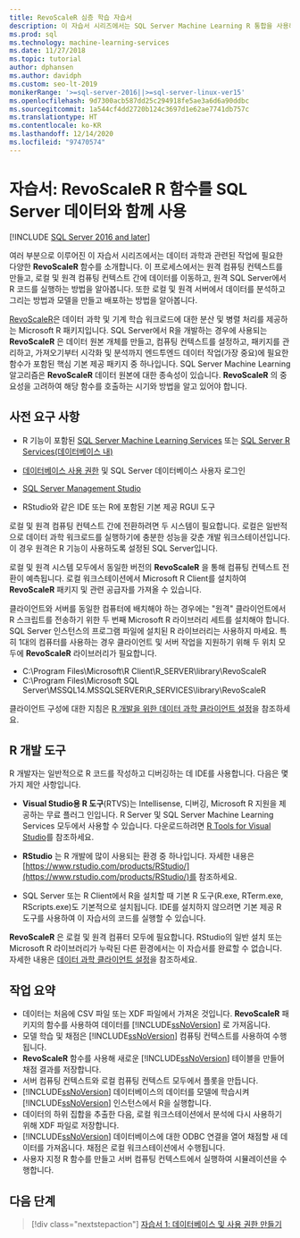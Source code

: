```yaml
---
title: RevoScaleR 심층 학습 자습서
description: 이 자습서 시리즈에서는 SQL Server Machine Learning R 통합을 사용하여 RevoScaleR 함수를 호출하는 방법을 알아봅니다.
ms.prod: sql
ms.technology: machine-learning-services
ms.date: 11/27/2018
ms.topic: tutorial
author: dphansen
ms.author: davidph
ms.custom: seo-lt-2019
monikerRange: '>=sql-server-2016||>=sql-server-linux-ver15'
ms.openlocfilehash: 9d7300acb587dd25c294918fe5ae3a6d6a90ddbc
ms.sourcegitcommit: 1a544cf4dd2720b124c3697d1e62ae7741db757c
ms.translationtype: HT
ms.contentlocale: ko-KR
ms.lasthandoff: 12/14/2020
ms.locfileid: "97470574"
---
```

# <a name="tutorial-use-revoscaler-r-functions-with-sql-server-data"></a>자습서: RevoScaleR R 함수를 SQL Server 데이터와 함께 사용
[!INCLUDE [SQL Server 2016 and later](../../includes/applies-to-version/sqlserver2016.md)]

여러 부분으로 이루어진 이 자습서 시리즈에서는 데이터 과학과 관련된 작업에 필요한 다양한 **RevoScaleR** 함수를 소개합니다. 이 프로세스에서는 원격 컴퓨팅 컨텍스트를 만들고, 로컬 및 원격 컴퓨팅 컨텍스트 간에 데이터를 이동하고, 원격 SQL Server에서 R 코드를 실행하는 방법을 알아봅니다. 또한 로컬 및 원격 서버에서 데이터를 분석하고 그리는 방법과 모델을 만들고 배포하는 방법을 알아봅니다.

[RevoScaleR](/machine-learning-server/r-reference/revoscaler/revoscaler)은 데이터 과학 및 기계 학습 워크로드에 대한 분산 및 병렬 처리를 제공하는 Microsoft R 패키지입니다. SQL Server에서 R을 개발하는 경우에 사용되는 **RevoScaleR** 은 데이터 원본 개체를 만들고, 컴퓨팅 컨텍스트를 설정하고, 패키지를 관리하고, 가져오기부터 시각화 및 분석까지 엔드투엔드 데이터 작업(가장 중요)에 필요한 함수가 포함된 핵심 기본 제공 패키지 중 하나입니다. SQL Server Machine Learning 알고리즘은 **RevoScaleR** 데이터 원본에 대한 종속성이 있습니다. **RevoScaleR** 의 중요성을 고려하여 해당 함수를 호출하는 시기와 방법을 알고 있어야 합니다. 

## <a name="prerequisites"></a>사전 요구 사항

+ R 기능이 포함된 [SQL Server Machine Learning Services](../install/sql-machine-learning-services-windows-install.md) 또는 [SQL Server R Services(데이터베이스 내)](../install/sql-r-services-windows-install.md)
  
+ [데이터베이스 사용 권한](../security/user-permission.md) 및 SQL Server 데이터베이스 사용자 로그인

+ [SQL Server Management Studio](../../ssms/download-sql-server-management-studio-ssms.md)

+ RStudio와 같은 IDE 또는 R에 포함된 기본 제공 RGUI 도구

로컬 및 원격 컴퓨팅 컨텍스트 간에 전환하려면 두 시스템이 필요합니다. 로컬은 일반적으로 데이터 과학 워크로드를 실행하기에 충분한 성능을 갖춘 개발 워크스테이션입니다. 이 경우 원격은 R 기능이 사용하도록 설정된 SQL Server입니다. 

로컬 및 원격 시스템 모두에서 동일한 버전의 **RevoScaleR** 을 통해 컴퓨팅 컨텍스트 전환이 예측됩니다. 로컬 워크스테이션에서 Microsoft R Client를 설치하여 **RevoScaleR** 패키지 및 관련 공급자를 가져올 수 있습니다.

클라이언트와 서버를 동일한 컴퓨터에 배치해야 하는 경우에는 "원격" 클라이언트에서 R 스크립트를 전송하기 위한 두 번째 Microsoft R 라이브러리 세트를 설치해야 합니다. SQL Server 인스턴스의 프로그램 파일에 설치된 R 라이브러리는 사용하지 마세요. 특히 1대의 컴퓨터를 사용하는 경우 클라이언트 및 서버 작업을 지원하기 위해 두 위치 모두에 **RevoScaleR** 라이브러리가 필요합니다.

+ C:\Program Files\Microsoft\R Client\R_SERVER\library\RevoScaleR 
+ C:\Program Files\Microsoft SQL Server\MSSQL14.MSSQLSERVER\R_SERVICES\library\RevoScaleR

클라이언트 구성에 대한 지침은 [R 개발을 위한 데이터 과학 클라이언트 설정](../r/set-up-a-data-science-client.md)을 참조하세요.


## <a name="r-development-tools"></a>R 개발 도구

R 개발자는 일반적으로 R 코드를 작성하고 디버깅하는 데 IDE를 사용합니다. 다음은 몇 가지 제안 사항입니다.

- **Visual Studio용 R 도구**(RTVS)는 Intellisense, 디버깅, Microsoft R 지원을 제공하는 무료 플러그 인입니다. R Server 및 SQL Server Machine Learning Services 모두에서 사용할 수 있습니다. 다운로드하려면 [R Tools for Visual Studio](https://marketplace.visualstudio.com/items?itemName=MikhailArkhipov007.RTVS2019)를 참조하세요.

- **RStudio** 는 R 개발에 많이 사용되는 환경 중 하나입니다. 자세한 내용은 [https://www.rstudio.com/products/RStudio/](https://www.rstudio.com/products/RStudio/)를 참조하세요.

- SQL Server 또는 R Client에서 R을 설치할 때 기본 R 도구(R.exe, RTerm.exe, RScripts.exe)도 기본적으로 설치됩니다. IDE를 설치하지 않으려면 기본 제공 R 도구를 사용하여 이 자습서의 코드를 실행할 수 있습니다.

**RevoScaleR** 은 로컬 및 원격 컴퓨터 모두에 필요합니다. RStudio의 일반 설치 또는 Microsoft R 라이브러리가 누락된 다른 환경에서는 이 자습서를 완료할 수 없습니다. 자세한 내용은 [데이터 과학 클라이언트 설정](../r/set-up-a-data-science-client.md)을 참조하세요.

## <a name="summary-of-tasks"></a>작업 요약

+ 데이터는 처음에 CSV 파일 또는 XDF 파일에서 가져온 것입니다. **RevoScaleR** 패키지의 함수를 사용하여 데이터를 [!INCLUDE[ssNoVersion](../../includes/ssnoversion-md.md)] 로 가져옵니다.
+ 모델 학습 및 채점은 [!INCLUDE[ssNoVersion](../../includes/ssnoversion-md.md)] 컴퓨팅 컨텍스트를 사용하여 수행됩니다. 
+ **RevoScaleR** 함수를 사용해 새로운 [!INCLUDE[ssNoVersion](../../includes/ssnoversion-md.md)] 테이블을 만들어 채점 결과를 저장합니다.
+ 서버 컴퓨팅 컨텍스트와 로컬 컴퓨팅 컨텍스트 모두에서 플롯을 만듭니다.
+ [!INCLUDE[ssNoVersion](../../includes/ssnoversion-md.md)] 데이터베이스의 데이터를 모델에 학습시켜 [!INCLUDE[ssNoVersion](../../includes/ssnoversion-md.md)] 인스턴스에서 R을 실행합니다.
+ 데이터의 하위 집합을 추출한 다음, 로컬 워크스테이션에서 분석에 다시 사용하기 위해 XDF 파일로 저장합니다.
+ [!INCLUDE[ssNoVersion](../../includes/ssnoversion-md.md)] 데이터베이스에 대한 ODBC 연결을 열어 채점할 새 데이터를 가져옵니다. 채점은 로컬 워크스테이션에서 수행됩니다.
+ 사용자 지정 R 함수를 만들고 서버 컴퓨팅 컨텍스트에서 실행하여 시뮬레이션을 수행합니다.

## <a name="next-steps"></a>다음 단계

> [!div class="nextstepaction"]
> [자습서 1: 데이터베이스 및 사용 권한 만들기](deepdive-work-with-sql-server-data-using-r.md)